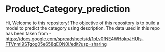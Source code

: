 # Product_Category_prediction
Hi,
Welcome to this repository! 
The objective of this repository is to build a model to predict the category using description. The data used in this repo has been taken from -
https://docs.google.com/spreadsheets/d/1pLv0fNE4WHokpJHUIs-FTVnmI9STgog05e658qEON0I/edit?usp=sharing
